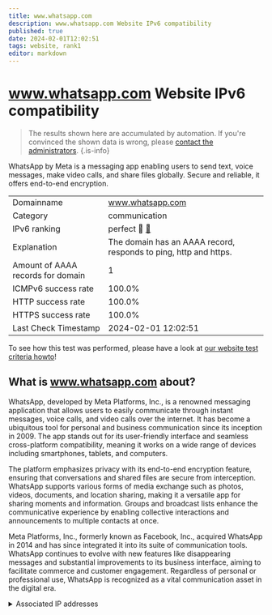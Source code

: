 ```yaml
---
title: www.whatsapp.com
description: www.whatsapp.com Website IPv6 compatibility
published: true
date: 2024-02-01T12:02:51
tags: website, rank1
editor: markdown
---
```


# www.whatsapp.com Website IPv6 compatibility

> The results shown here are accumulated by automation. If you're convinced the shown data is wrong, please [contact the administrators](/howto/chat). 
{.is-info}

WhatsApp by Meta is a messaging app enabling users to send text, voice messages, make video calls, and share files globally. Secure and reliable, it offers end-to-end encryption.


|   |   |
| - | - |
| Domainname | www.whatsapp.com
| Category | communication |
| IPv6 ranking | perfect :1st_place_medal: [🔗](/howto/ranking) |
| Explanation | The domain has an AAAA record, responds to ping, http and https. |
| Amount of AAAA records for domain | 1 |
| ICMPv6 success rate | 100.0%|
| HTTP success rate | 100.0% |
| HTTPS success rate | 100.0% |
| Last Check Timestamp | 2024-02-01 12:02:51 |

To see how this test was performed, please have a look at [our website test criteria howto](/howto/testcriteria/website)!


## What is www.whatsapp.com about?
WhatsApp, developed by Meta Platforms, Inc., is a renowned messaging application that allows users to easily communicate through instant messages, voice calls, and video calls over the internet. It has become a ubiquitous tool for personal and business communication since its inception in 2009. The app stands out for its user-friendly interface and seamless cross-platform compatibility, meaning it works on a wide range of devices including smartphones, tablets, and computers.

The platform emphasizes privacy with its end-to-end encryption feature, ensuring that conversations and shared files are secure from interception. WhatsApp supports various forms of media exchange such as photos, videos, documents, and location sharing, making it a versatile app for sharing moments and information. Groups and broadcast lists enhance the communicative experience by enabling collective interactions and announcements to multiple contacts at once.

Meta Platforms, Inc., formerly known as Facebook, Inc., acquired WhatsApp in 2014 and has since integrated it into its suite of communication tools. WhatsApp continues to evolve with new features like disappearing messages and substantial improvements to its business interface, aiming to facilitate commerce and customer engagement. Regardless of personal or professional use, WhatsApp is recognized as a vital communication asset in the digital era.



<details>
<summary>Associated IP addresses</summary>

2a03:2880:f276:cd:face:b00c:0:167

</details>
